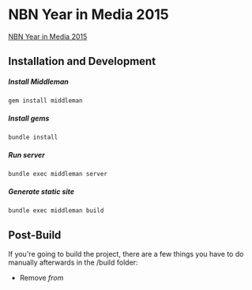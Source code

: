 NBN Year in Media 2015
====================
[NBN Year in Media 2015](http://apps.northbynorthwestern.com/year-in-media/2015/)

## Installation and Development

##### Install Middleman

`gem install middleman`

##### Install gems

`bundle install`

##### Run server

`bundle exec middleman server`

##### Generate static site

`bundle exec middleman build`

## Post-Build

If you're going to build the project, there are a few things you have to do manually afterwards in the /build folder:

- Remove <em> from <title> of Hamilton, Parks and Rec, Mad Men, Grantland, Star Wars, Inside Out, The Daily Show

- The following stories have images instead of Youtube videos: same-sex marriage, Grantland, and Keystone XL. In their index.html files, change the following to link the image source and caption (captions can be found in data/entry.json)

change

```
<div class="entry-image-wrapper">
    <div class="entry-image">
        http://media.northbynorthwestern.com.s3.amazonaws.com/uploads/2015/12/28/Screenshot_2015-12-28_13.13.38.png
    </div>
</div>
```

to

```
<div class="entry-image-wrapper">
    <img src="https://upload.wikimedia.org/wikipedia/commons/7/75/Celebrating_a_new_America_-lovewins_58242_(18588276403).jpg">
    <p class="credit">Photo by Ted Eytan on Flickr. Licensed under Creative Commons.</p>
</div>
```